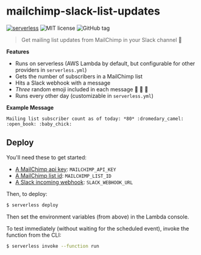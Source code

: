 # mailchimp-slack-list-updates

[![serverless](http://public.serverless.com/badges/v3.svg)](http://www.serverless.com)
![MIT license](https://img.shields.io/github/license/noahbass/mailchimp-slack-list-updates.svg)
![GitHub tag](https://img.shields.io/github/tag/noahbass/mailchimp-slack-list-updates.svg)

> Get mailing list updates from MailChimp in your Slack channel :rocket:

__Features__

* Runs on serverless (AWS Lambda by default, but configurable for other providers in `serverless.yml`)
* Gets the number of subscribers in a MailChimp list
* Hits a Slack webhook with a message
* _Three_ random emoji included in each message :gem: :taco: :whale:
* Runs every other day (customizable in `serverless.yml`)

__Example Message__

```
Mailing list subscriber count as of today: *80* :dromedary_camel: :open_book: :baby_chick:
```

## Deploy

You'll need these to get started:

* [A MailChimp api key](https://kb.mailchimp.com/integrations/api-integrations/about-api-keys#Find-or-Generate-Your-API-Key): `MAILCHIMP_API_KEY`
* [A MailChimp list id](https://kb.mailchimp.com/lists/manage-contacts/find-your-list-id): `MAILCHIMP_LIST_ID`
* [A Slack incoming webhook](https://my.slack.com/services/new/incoming-webhook/): `SLACK_WEBHOOK_URL`

Then, to deploy:

```sh
$ serverless deploy
```

Then set the environment variables (from above) in the Lambda console.

To test immediately (without waiting for the scheduled event), invoke the function from the CLI:

```sh
$ serverless invoke --function run
```
